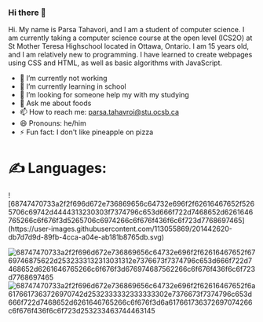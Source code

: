 ### Hi there 👋
Hi. My name is Parsa Tahavori, and I am a student of computer science. I am currently taking a computer science course at the open level (ICS2O) at St Mother Teresa Highschool located in Ottawa, Ontario. I am 15 years old, and I am relatively new to programming. I have learned to create webpages using CSS and HTML, as well as basic algorithms with JavaScript.

- 🔭 I’m currently not working 
- 🌱 I’m currently learning in school 
- 🤔 I’m looking for someone help my with my studying
- 💬 Ask me about foods 
- 📫 How to reach me: parsa.tahavroi@stu.ocsb.ca
- 😄 Pronouns: he/him
- ⚡ Fun fact: I don't like pineapple on pizza 

<h1> ✍ Languages:</h1>
![68747470733a2f2f696d672e736869656c64732e696f2f62616467652f5265706c69742d4444313230303f7374796c653d666f722d7468652d6261646765266c6f676f3d5265706c6974266c6f676f436f6c6f723d7768697465](https://user-images.githubusercontent.com/113055869/201442620-db7d7d9d-89fb-4cca-a04e-ab181b8765db.svg)

![68747470733a2f2f696d672e736869656c64732e696f2f62616467652f6769746875622d2532333132313031312e7376673f7374796c653d666f722d7468652d6261646765266c6f676f3d676974687562266c6f676f436f6c6f723d7768697465](https://user-images.githubusercontent.com/113055869/201442623-0ddae464-e6de-458a-816f-372ab75fbc58.svg)
![68747470733a2f2f696d672e736869656c64732e696f2f62616467652f6a6176617363726970742d2532333332333333302e7376673f7374796c653d666f722d7468652d6261646765266c6f676f3d6a617661736372697074266c6f676f436f6c6f723d253233463744463145](https://user-images.githubusercontent.com/113055869/201442636-bb9f5e77-42e9-4aad-a2d3-d197947d0ca0.svg)
